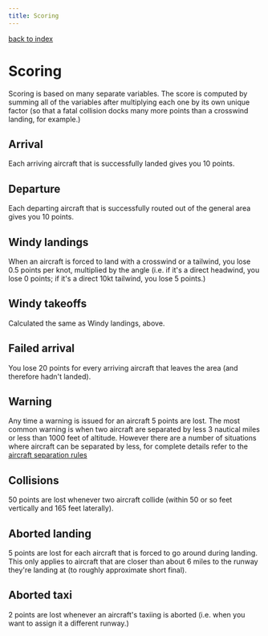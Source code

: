 ```yaml
---
title: Scoring
---
```

[back to index](index.html)

# Scoring

Scoring is based on many separate variables. The score is computed by
summing all of the variables after multiplying each one by its own
unique factor (so that a fatal collision docks many more points than a
crosswind landing, for example.)

## Arrival
Each arriving aircraft that is successfully landed gives you 10 points.

## Departure
Each departing aircraft that is successfully routed out of the general
area gives you 10 points.

## Windy landings
When an aircraft is forced to land with a crosswind or a tailwind, you
lose 0.5 points per knot, multiplied by the angle (i.e. if it's a
direct headwind, you lose 0 points; if it's a direct 10kt tailwind,
you lose 5 points.)

## Windy takeoffs
Calculated the same as Windy landings, above.

## Failed arrival
You lose 20 points for every arriving aircraft that leaves the area
(and therefore hadn't landed).

## Warning
Any time a warning is issued for an aircraft 5 points are lost.  The
most common warning is when two aircraft are separated by less 3
nautical miles or less than 1000 feet of altitude.  However there are
a number of situations where aircraft can be separated by less, for
complete details refer to the
[aircraft separation rules](aircraft-separation.html)

## Collisions
50 points are lost whenever two aircraft collide (within 50 or so feet
vertically and 165 feet laterally).

## Aborted landing
5 points are lost for each aircraft that is forced to go around during
landing. This only applies to aircraft that are closer than about 6
miles to the runway they're landing at (to roughly approximate short
final).

## Aborted taxi
2 points are lost whenever an aircraft's taxiing is aborted (i.e. when
you want to assign it a different runway.)
